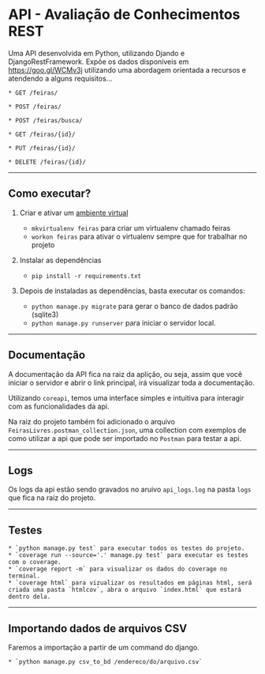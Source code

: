 
API - Avaliação de Conhecimentos REST
====

Uma API desenvolvida em Python, utilizando Djando e DjangoRestFramework. 
Expõe os dados disponíveis em https://goo.gl/WCMv3j utilizando uma
abordagem orientada a recursos e atendendo a alguns requisitos...


    * GET /feiras/

    * POST /feiras/

    * POST /feiras/busca/

    * GET /feiras/{id}/

    * PUT /feiras/{id}/

    * DELETE /feiras/{id}/


---
Como executar?
---
1. Criar e ativar um [ambiente virtual](http://docs.python-guide.org/en/latest/dev/virtualenvs/)
    * `mkvirtualenv feiras` para criar um virtualenv chamado feiras
    * `workon feiras` para ativar o virtualenv sempre que for trabalhar no projeto

2. Instalar as dependências
    * `pip install -r requirements.txt`

3. Depois de instaladas as dependências, basta executar os comandos:
    * `python manage.py migrate` para gerar o banco de dados padrão (sqlite3)
    * `python manage.py runserver` para iniciar o servidor local.


---
Documentação
---

A documentação da API fica na raiz da aplição, ou seja, assim que você iniciar o servidor e abrir o link principal, irá visualizar toda a documentação.

Utilizando `coreapi`, temos uma interface simples e intuitiva para interagir com as funcionalidades da api.

Na raiz do projeto também foi adicionado o arquivo `FeirasLivres.postman_collection.json`, uma collection com exemplos de como utilizar a api que pode ser importado no `Postman` para testar a api.


---
Logs
---

Os logs da api estão sendo gravados no aruivo `api_logs.log` na pasta `logs` que fica na raiz do projeto.


---
Testes
---

    * `python manage.py test` para executar todos os testes do projeto.
    * `coverage run --source='.' manage.py test` para executar os testes com o coverage.
    * `coverage report -m` para visualizar os dados do coverage no terminal.
    * `coverage html` para vizualizar os resultados em páginas html, será criada uma pasta `htmlcov`, abra o arquivo `index.html` que estará dentro dela.


---
Importando dados de arquivos CSV
---

Faremos a importação a partir de um command do django.

    * `python manage.py csv_to_bd /endereco/do/arquivo.csv`
